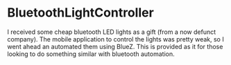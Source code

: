 # BluetoothLightController
I received some cheap bluetooth LED lights as a gift (from a now defunct company). The mobile application to control the lights was pretty weak, so I went ahead an automated them using BlueZ. This is provided as it for those looking to do something similar with bluetooth automation.
